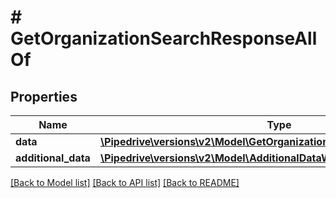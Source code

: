 # # GetOrganizationSearchResponseAllOf

## Properties

Name | Type | Description | Notes
------------ | ------------- | ------------- | -------------
**data** | [**\Pipedrive\versions\v2\Model\GetOrganizationSearchResponseAllOfData**](GetOrganizationSearchResponseAllOfData.md) |  | [optional]
**additional_data** | [**\Pipedrive\versions\v2\Model\AdditionalDataWithCursorPagination**](.md) |  | [optional]

[[Back to Model list]](../../README.md#models) [[Back to API list]](../../README.md#endpoints) [[Back to README]](../../README.md)

